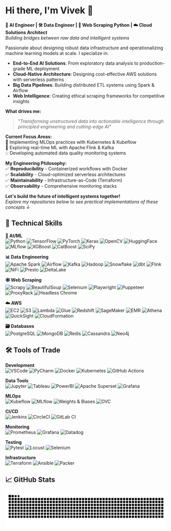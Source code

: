 # Hi there, I'm Vivek 👋  
**🤖 AI Engineer | 🛠️ Data Engineer | 🤖 Web Scraping Python | ☁️ Cloud Solutions Architect**  
*Building bridges between raw data and intelligent systems*

Passionate about designing robust data infrastructure and operationalizing machine learning models at scale. I specialize in:

- **End-to-End AI Solutions**: From exploratory data analysis to production-grade ML deployment  
- **Cloud-Native Architecture**: Designing cost-effective AWS solutions with serverless patterns  
- **Big Data Pipelines**: Building distributed ETL systems using Spark & Airflow  
- **Web Intelligence**: Creating ethical scraping frameworks for competitive insights  

**What drives me:**  
> *"Transforming unstructured data into actionable intelligence through principled engineering and cutting-edge AI"*

**Current Focus Areas:**  
🔭 Implementing MLOps practices with Kubernetes & Kubeflow  
🌱 Exploring real-time ML with Apache Flink & Kafka  
💡 Developing automated data quality monitoring systems  

**My Engineering Philosophy:**  
✅ **Reproducibility** - Containerized workflows with Docker  
✅ **Scalability** - Cloud-optimized serverless architectures  
✅ **Maintainability** - Infrastructure-as-Code (Terraform)  
✅ **Observability** - Comprehensive monitoring stacks  

**Let's build the future of intelligent systems together!**  
*Explore my repositories below to see practical implementations of these concepts ↓*

## 🔧 Technical Skills

**🧠 AI/ML**  
![Python](https://img.shields.io/badge/Python-3776AB?style=flat&logo=python&logoColor=white)
![TensorFlow](https://img.shields.io/badge/TensorFlow-FF6F00?style=flat&logo=TensorFlow&logoColor=white)
![PyTorch](https://img.shields.io/badge/PyTorch-EE4C2C?style=flat&logo=PyTorch&logoColor=white)
![Keras](https://img.shields.io/badge/Keras-D00000?style=flat&logo=Keras&logoColor=white)
![OpenCV](https://img.shields.io/badge/OpenCV-5C3EE8?style=flat&logo=OpenCV&logoColor=white)
![HuggingFace](https://img.shields.io/badge/HuggingFace-FFD21E?style=flat&logo=huggingface&logoColor=black)
![MLflow](https://img.shields.io/badge/MLflow-0194E2?style=flat&logo=mlflow&logoColor=white)
![XGBoost](https://img.shields.io/badge/XGBoost-3776AB?style=flat&logo=xgboost&logoColor=white)
![CatBoost](https://img.shields.io/badge/CatBoost-8C418A?style=flat&logo=catboost&logoColor=white)
![SciPy](https://img.shields.io/badge/SciPy-8CAAE6?style=flat&logo=scipy&logoColor=white)

**📊 Data Engineering**  
![Apache Spark](https://img.shields.io/badge/Apache_Spark-E25A1C?style=flat&logo=apachespark&logoColor=white)
![Airflow](https://img.shields.io/badge/Airflow-017CEE?style=flat&logo=Apache%20Airflow&logoColor=white)
![Kafka](https://img.shields.io/badge/Kafka-231F20?style=flat&logo=apachekafka&logoColor=white)
![Hadoop](https://img.shields.io/badge/Hadoop-66CCFF?style=flat&logo=apachehadoop&logoColor=black)
![Snowflake](https://img.shields.io/badge/Snowflake-29B5E8?style=flat&logo=snowflake&logoColor=white)
![dbt](https://img.shields.io/badge/dbt-FF694B?style=flat&logo=dbt&logoColor=white)
![Flink](https://img.shields.io/badge/Flink-E6526F?style=flat&logo=apacheflink&logoColor=white)
![NiFi](https://img.shields.io/badge/NiFi-0181BD?style=flat&logo=apachenifi&logoColor=white)
![Presto](https://img.shields.io/badge/Presto-5890FF?style=flat&logo=presto&logoColor=white)
![DeltaLake](https://img.shields.io/badge/Delta_Lake-008E9D?style=flat&logo=delta&logoColor=white)

**🕸 Web Scraping**  
![Scrapy](https://img.shields.io/badge/Scrapy-44AB00?style=flat&logo=scrapy&logoColor=white)
![BeautifulSoup](https://img.shields.io/badge/BeautifulSoup-44AB00?style=flat&logo=python&logoColor=white)
![Selenium](https://img.shields.io/badge/Selenium-43B02A?style=flat&logo=Selenium&logoColor=white)
![Playwright](https://img.shields.io/badge/Playwright-2EAD33?style=flat&logo=playwright&logoColor=white)
![Puppeteer](https://img.shields.io/badge/Puppeteer-40B5A4?style=flat&logo=puppeteer&logoColor=white)
![ProxyRack](https://img.shields.io/badge/Proxy_Rack-4285F4?style=flat&logo=proxyrack&logoColor=white)
![Headless Chrome](https://img.shields.io/badge/Headless_Chrome-4285F4?style=flat&logo=googlechrome&logoColor=white)

**☁️ AWS**  
![EC2](https://img.shields.io/badge/EC2-FF9900?style=flat&logo=amazonec2&logoColor=white)
![S3](https://img.shields.io/badge/S3-569A31?style=flat&logo=amazons3&logoColor=white)
![Lambda](https://img.shields.io/badge/Lambda-FF9900?style=flat&logo=awslambda&logoColor=white)
![Glue](https://img.shields.io/badge/Glue-FF9900?style=flat&logo=awsglue&logoColor=white)
![Redshift](https://img.shields.io/badge/Redshift-FF9900?style=flat&logo=amazonredshift&logoColor=white)
![SageMaker](https://img.shields.io/badge/SageMaker-FF9900?style=flat&logo=amazonsagemaker&logoColor=white)
![EMR](https://img.shields.io/badge/EMR-FF9900?style=flat&logo=amazonemr&logoColor=white)
![Athena](https://img.shields.io/badge/Athena-FF9900?style=flat&logo=amazonaws&logoColor=white)
![QuickSight](https://img.shields.io/badge/QuickSight-FF9900?style=flat&logo=amazonquicksight&logoColor=white)
![CloudFormation](https://img.shields.io/badge/CloudFormation-FF4F8B?style=flat&logo=awscloudformation&logoColor=white)

**🗃️ Databases**  
![PostgreSQL](https://img.shields.io/badge/PostgreSQL-4169E1?style=flat&logo=postgresql&logoColor=white)
![MongoDB](https://img.shields.io/badge/MongoDB-47A248?style=flat&logo=mongodb&logoColor=white)
![Redis](https://img.shields.io/badge/Redis-DC382D?style=flat&logo=redis&logoColor=white)
![Cassandra](https://img.shields.io/badge/Cassandra-1287B1?style=flat&logo=apachecassandra&logoColor=white)
![Neo4j](https://img.shields.io/badge/Neo4j-008CC1?style=flat&logo=neo4j&logoColor=white)

## 🛠️ Tools of Trade

**Development**  
![VSCode](https://img.shields.io/badge/VSCode-007ACC?style=flat&logo=visual-studio-code&logoColor=white)
![PyCharm](https://img.shields.io/badge/PyCharm-000000?style=flat&logo=pycharm&logoColor=white)
![Docker](https://img.shields.io/badge/Docker-2496ED?style=flat&logo=docker&logoColor=white)
![Kubernetes](https://img.shields.io/badge/Kubernetes-326CE5?style=flat&logo=kubernetes&logoColor=white)
![GitHub Actions](https://img.shields.io/badge/GitHub_Actions-2088FF?style=flat&logo=githubactions&logoColor=white)

**Data Tools**  
![Jupyter](https://img.shields.io/badge/Jupyter-F37626?style=flat&logo=Jupyter&logoColor=white)
![Tableau](https://img.shields.io/badge/Tableau-E97627?style=flat&logo=Tableau&logoColor=white)
![PowerBI](https://img.shields.io/badge/Power_BI-F2C811?style=flat&logo=powerbi&logoColor=black)
![Apache Superset](https://img.shields.io/badge/Superset-3E8CDC?style=flat&logo=apachesuperset&logoColor=white)
![Grafana](https://img.shields.io/badge/Grafana-F46800?style=flat&logo=grafana&logoColor=white)

**MLOps**  
![Kubeflow](https://img.shields.io/badge/Kubeflow-326CE5?style=flat&logo=kubeflow&logoColor=white)
![MLflow](https://img.shields.io/badge/MLflow-0194E2?style=flat&logo=mlflow&logoColor=white)
![Weights & Biases](https://img.shields.io/badge/W&B-FFBE00?style=flat&logo=weightsandbiases&logoColor=black)
![DVC](https://img.shields.io/badge/DVC-13ADC7?style=flat&logo=dataversioncontrol&logoColor=white)

**CI/CD**  
![Jenkins](https://img.shields.io/badge/Jenkins-D24939?style=flat&logo=jenkins&logoColor=white)
![CircleCI](https://img.shields.io/badge/CircleCI-343434?style=flat&logo=circleci&logoColor=white)
![GitLab CI](https://img.shields.io/badge/GitLab_CI-FC6D26?style=flat&logo=gitlab&logoColor=white)

**Monitoring**  
![Prometheus](https://img.shields.io/badge/Prometheus-E6522C?style=flat&logo=prometheus&logoColor=white)
![Grafana](https://img.shields.io/badge/Grafana-F46800?style=flat&logo=grafana&logoColor=white)
![Datadog](https://img.shields.io/badge/Datadog-632CA6?style=flat&logo=datadog&logoColor=white)

**Testing**  
![Pytest](https://img.shields.io/badge/Pytest-0A9EDC?style=flat&logo=pytest&logoColor=white)
![Locust](https://img.shields.io/badge/Locust-00B3AD?style=flat&logo=locust&logoColor=white)
![Selenium](https://img.shields.io/badge/Selenium-43B02A?style=flat&logo=Selenium&logoColor=white)

**Infrastructure**  
![Terraform](https://img.shields.io/badge/Terraform-7B42BC?style=flat&logo=terraform&logoColor=white)
![Ansible](https://img.shields.io/badge/Ansible-EE0000?style=flat&logo=ansible&logoColor=white)
![Packer](https://img.shields.io/badge/Packer-02A8EF?style=flat&logo=packer&logoColor=white)

## 📈 GitHub Stats

![GitHub Snake Animation](https://github.com/vivekmangukiya11/vivekmangukiya11/blob/output/github-contribution-grid-snake.svg)





